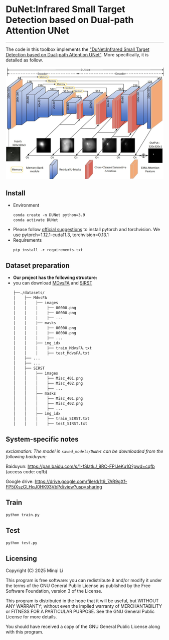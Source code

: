 # DuNet:Infrared Small Target Detection based on Dual-path Attention UNet
---------------------

The code in this toolbox implements the ["DuNet:Infrared Small Target Detection based on Dual-path Attention UNet"](https://github.com/minqili/DuNet).
More specifically, it is detailed as follow.

![alt text](figures/main.jpg)

## Install 
+ Environment
    ```
  conda create -n DUNet python=3.9
  conda activate DUNet
    ```
+ Please follow [official suggestions](https://pytorch.org/) to install pytorch and torchvision. We use pytorch=1.12.1-cuda11.3, torchvision=0.13.1
+ Requirements
    ```
  pip install -r requirements.txt
    ```

## Dataset preparation
* **Our project has the following structure:**
* you can download [MDvsFA](https://github.com/wanghuanphd/MDvsFA_cGAN) and [SIRST](https://github.com/YimianDai/sirst)
  ```
  ├──./datasets/
  │    ├── MdvsFA
  │    │    ├── images
  │    │    │    ├── 00000.png
  │    │    │    ├── 00000.png
  │    │    │    ├── ...
  │    │    ├── masks
  │    │    │    ├── 00000.png
  │    │    │    ├── 00000.png
  │    │    │    ├── ...
  │    │    ├── img_idx
  │    │    │    ├── train_MdvsFA.txt
  │    │    │    ├── test_MdvsFA.txt
  │    ├── ...
  │    ├── ...
  │    ├── SIRST
  │    │    ├── images
  │    │    │    ├── Misc_401.png
  │    │    │    ├── Misc_402.png
  │    │    │    ├── ...
  │    │    ├── masks
  │    │    │    ├── Misc_401.png
  │    │    │    ├── Misc_402.png
  │    │    │    ├── ...
  │    │    ├── img_idx
  │    │    │    ├── train_SIRST.txt
  │    │    │    ├── test_SIRST.txt
  
  ```

## System-specific notes

*exclamation: The model in `saved_models/DuNet` can be downloaded from the following baiduyun:*

Baiduyun: https://pan.baidu.com/s/1-fSlatkJ_8RC-FPlJeKu1Q?pwd=cqfb  (access code: cqfb)

Google drive: https://drive.google.com/file/d/1t9_7AR9gXf-FP5tXszGLHqJ0HK93VbPd/view?usp=sharing

## Train
```bash
python train.py
```

## Test
```bash
python test.py
```


Licensing
---------

Copyright (C) 2025 Minqi Li

This program is free software: you can redistribute it and/or modify it under the terms of the GNU General Public License as published by the Free Software Foundation, version 3 of the License.

This program is distributed in the hope that it will be useful, but WITHOUT ANY WARRANTY; without even the implied warranty of MERCHANTABILITY or FITNESS FOR A PARTICULAR PURPOSE. See the GNU General Public License for more details.

You should have received a copy of the GNU General Public License along with this program.


